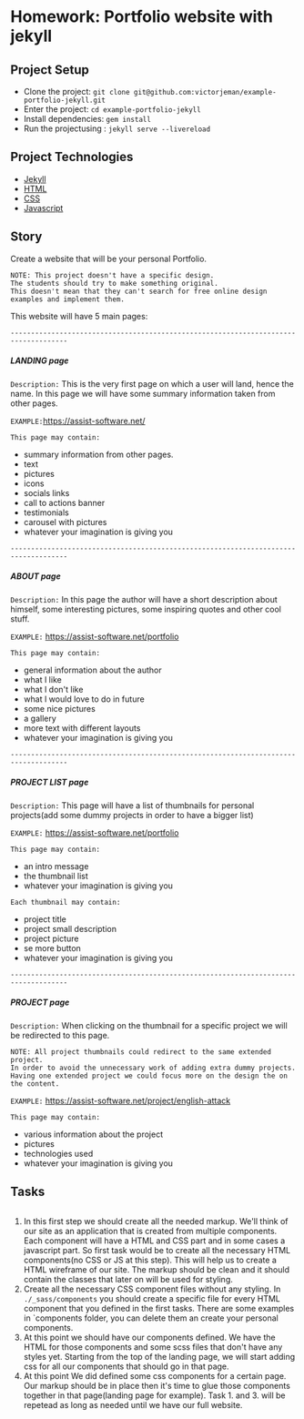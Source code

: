 # Homework: Portfolio  website with jekyll

## Project Setup

- Clone the project: ```git clone git@github.com:victorjeman/example-portfolio-jekyll.git```
- Enter the project: ```cd example-portfolio-jekyll```
- Install dependencies: ```gem install```
- Run the projectusing : ```jekyll serve --livereload```

## Project Technologies
- [Jekyll](https://jekyllrb.com/docs/home/)
- [HTML](https://developer.mozilla.org/en-US/docs/Web/HTML)
- [CSS](https://developer.mozilla.org/en-US/docs/Web/CSS)
- [Javascript](https://developer.mozilla.org/en-US/docs/Web/javascript)

## Story
Create a website that will be your personal Portfolio.

```
NOTE: This project doesn't have a specific design.
The students should try to make something original.
This doesn't mean that they can't search for free online design examples and implement them.
```

 This website will have 5 main pages:

```------------------------------------------------------------------------------------```

##### LANDING page

```Description:```
This is the very first page on which a user will land, hence the name.
In this page we will have some summary information taken from other pages.

```EXAMPLE:```https://assist-software.net/

```This page may contain:```
- summary information from other pages.
- text
- pictures
- icons
- socials links
- call to actions banner
- testimonials
- carousel with pictures
- whatever your imagination is giving you

```------------------------------------------------------------------------------------```

##### ABOUT page

```Description:```
In this page the author will have a short description about himself, some interesting pictures, some inspiring quotes and other cool stuff.

```EXAMPLE:``` https://assist-software.net/portfolio

```This page may contain:```
- general information about the author
- what I like
- what I don't like
- what I would love to do in future
- some nice pictures
- a gallery
- more text with different layouts
- whatever your imagination is giving you

```------------------------------------------------------------------------------------```

##### PROJECT LIST page

```Description:```
This page will have a list of thumbnails for personal projects(add some dummy projects in order to have a bigger list)

```EXAMPLE:``` https://assist-software.net/portfolio

```This page may contain:```
- an intro message
- the thumbnail list
- whatever your imagination is giving you

```Each thumbnail may contain:```
- project title
- project small description
- project picture
- se more button
- whatever your imagination is giving you

```------------------------------------------------------------------------------------```

##### PROJECT page

```Description:```
When clicking on the thumbnail for a specific project we will be redirected to this page.

```
NOTE: All project thumbnails could redirect to the same extended project.
In order to avoid the unnecessary work of adding extra dummy projects.
Having one extended project we could focus more on the design the on the content.
```

```EXAMPLE:``` https://assist-software.net/project/english-attack

```This page may contain:```
- various information about the project
- pictures
- technologies used
- whatever your imagination is giving you

## Tasks

```NOTE: In order have a more clean codebase we should try to work using the component approach. What this means? We should write small and independent components that are reusable. A reusable component is one that does not exist only on a specific part of the DOM tree or require the use of certain element types. If necessary, extra HTML elements should be used to make a component reusable. I understand that this approach is highly valuable for web applications but we should use this approach even for small web sites like our example.
```

1. In this first step we should create all the needed markup. We'll think of our site as an application that is created from multiple components. Each component will have a HTML and CSS part and in some cases a javascript part. So first task would be to create all the necessary HTML components(no CSS or JS at this step). This will help us to create a HTML wireframe of our site. The markup should be clean and it should contain the classes that later on will be used for styling.
2. Create all the necessary CSS component files without any styling. In `./_sass/components` you should create a specific file for every HTML component that you defined in the first tasks. There are some examples in `components folder, you can delete them an create your personal components.
3. At this point we should have our components defined. We have the HTML for those components and some scss files that don't have any styles yet. Starting from the top of the landing page, we will start adding css for all our components that should go in that page.
4. At this point We did defined some css components for a certain page. Our markup should be in place then it's time to glue those components together in that page(landing page for example). Task 1. and 3. will be repetead as long as needed until we have our full website.
